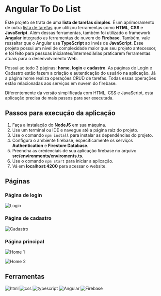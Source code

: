 # Angular To Do List
Este projeto se trata de uma **lista de tarefas simples**. É um aprimoramento de outra [lista de tarefas](https://github.com/FernandoHugo399/simple-to-do-list) que utilizou ferramentas como **HTML**, **CSS** e **JavaScript**. Além dessas ferramentas, também foi utilizado o framework **Angular** integrado as ferramentas de nuvem do **Firebase**. Também, vale ressaltar que o Angular usa **TypeScript** ao invés de **JavaScript**. Esse projeto possui um nível de complexidade maior que seu projeto antecessor, e foi feito para pessoas iniciantes/intermediárias praticarem ferramentas atuais para o desenvolvimento Web.

Possui ao todo 3 páginas: **home**, **login** e **cadastro**. As páginas de Login e Cadastro estão fazem a criação e autenticação do usuário na aplicação. Já a página home realiza operações CRUD de tarefas. Todas essas operações estão relacionadas aos serviços em nuvem do firebase.

Diferentemente da versão simplificada com HTML, CSS e JavaScript, esta aplicação precisa de mais passos para ser executada.
## Passos para execução da aplicação

1. Faça a instalação do **NodeJS** em sua máquina.
2. Use um terminal ou IDE e navegue até a página raiz do projeto.
3. Use o comando `npm install` para instalar as dependências do projeto.
4. Configura o ambiente firebase, especificamente os serviços **Authentication** e **Firestore Database**.
5. Preencha as credenciais de sua aplicação firebase no arquivo **src/environments/enviroments.ts**.
6. Use o comando `npm start` para iniciar a aplicação.
7. Vá em **localhost:4200** para acessar o website.

## Páginas
### Página de login
![Login](https://github.com/user-attachments/assets/58949c2d-8660-4582-889c-8af7e9720d81)

### Página de cadastro
![Cadastro](https://github.com/user-attachments/assets/901ec01e-fcd9-4352-95a0-8c474783661a)

### Página principal
![Home 1](https://github.com/user-attachments/assets/c63e305f-3d6a-4923-911f-12fd627da434)

![Home 2](https://github.com/user-attachments/assets/57645b8f-1705-4e80-9a82-82ed8b15c67c)

## Ferramentas
<p>
    <img src="https://img.shields.io/badge/HTML5-E34F26?style=for-the-badge&logo=html5&logoColor=white" alt="html">
    <img src="https://img.shields.io/badge/CSS3-1572B6?style=for-the-badge&logo=css3&logoColor=white" alt="css">
    <img src="https://img.shields.io/badge/TypeScript-007ACC?style=for-the-badge&logo=typescript&logoColor=white" alt="typescript">
    <img src="https://img.shields.io/badge/Angular-DD0031?style=for-the-badge&logo=angular&logoColor=white" alt="Angular">
    <img src="https://img.shields.io/static/v1?style=for-the-badge&message=Firebase&color=222222&logo=Firebase&logoColor=FFCA28&label=" alt="Firebase">
</p>
